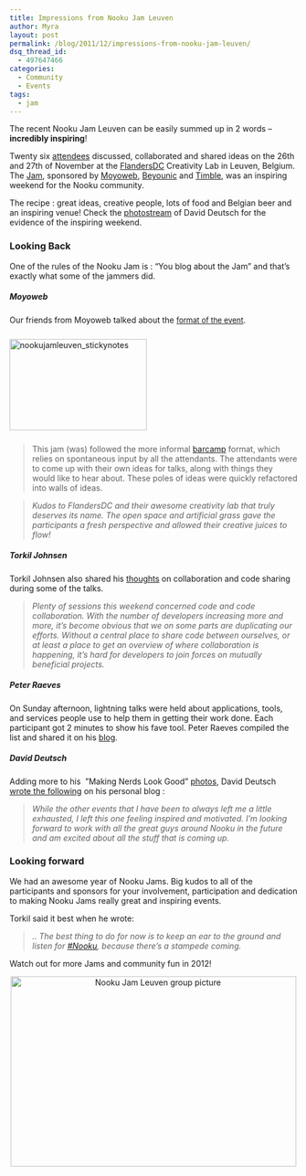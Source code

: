```yaml
---
title: Impressions from Nooku Jam Leuven
author: Myra
layout: post
permalink: /blog/2011/12/impressions-from-nooku-jam-leuven/
dsq_thread_id:
  - 497647466
categories:
  - Community
  - Events
tags:
  - jam
---
```

  <p>
    The recent Nooku Jam Leuven can be easily summed up in 2 words &#8211; <strong>incredibly inspiring</strong>!
  </p>
  
  <p>
    Twenty six <a href="https://twitter.com/#!/nooku/nj11leuven">attendees</a> discussed, collaborated and shared ideas on the 26th and 27th of November at the <a href="http://www.flandersdc.be/en">FlandersDC</a> Creativity Lab in Leuven, Belgium. The <a href="http://www.eventbrite.com/event/2326534728">Jam</a>, sponsored by <a href="http://www.moyoweb.nl/">Moyoweb</a>, <a href="http://beyounic.com/">Beyounic</a> and <a href="http://www.timble.net/">Timble</a>, was an inspiring weekend for the Nooku community.
  </p>
  
  <p>
    The recipe : great ideas, creative people, lots of food and Belgian beer and an inspiring venue! Check the <a href="http://www.flickr.com/photos/valanx/sets/72157628152971783/">photostream</a> of David Deutsch for the evidence of the inspiring weekend.
  </p>
  
  <h3 dir="ltr">
    Looking Back
  </h3>
  
  <p>
    One of the rules of the Nooku Jam is : “You blog about the Jam” and that’s exactly what some of the jammers did.
  </p>
  
  <p>
    <!--more-->
  </p>
  
  <h5>
    Moyoweb
  </h5>
  
  <p>
    Our friends from Moyoweb talked about the <a style="font-size: 13px; font-weight: normal;" href="http://www.moyoweb.nl/blog/2-nooku-news/11-moyoweb-nj11leuven.html">format of the event</a><span style="font-weight: normal;">.</span><br /> <a title="nookujamleuven_stickynotes by Nooku, on Flickr" href="http://www.flickr.com/photos/nooku/6470890389/"><img class="alignright" style="margin-top: 25px; margin-bottom: 10px;" src="http://farm8.staticflickr.com/7153/6470890389_f08b9ca03a_m.jpg" alt="nookujamleuven_stickynotes" width="240" height="160" /></a>
  </p>
  
  <blockquote>
    <p>
      <span style="font-weight: normal;">This jam (was) followed the more informal <a href="http://barcamp.org/w/page/402984/FrontPage">barcamp</a> format, which relies on spontaneous input by all the attendants. The attendants were to come up with their own ideas for talks, along with things they would like to hear about. These poles of ideas were quickly refactored into walls of ideas. </span>
    </p>
  </blockquote>
  
  <blockquote>
    <p>
      <em>Kudos to FlandersDC and their awesome creativity lab that truly deserves its name. The open space and artificial grass gave the participants a fresh perspective and allowed their creative juices to flow!</em>
    </p>
  </blockquote>
  
  <h5>
    Torkil Johnsen
  </h5>
  
  <p>
    Torkil Johnsen also shared his <a href="http://www.torkiljohnsen.com/2011/11/28/nooku-jam-leuven-2011/">thoughts</a> on collaboration and code sharing during some of the talks.
  </p>
  
  <blockquote>
    <p>
      <em>Plenty of sessions this weekend concerned code and code collaboration. With the number of developers increasing more and more, it’s become obvious that we on some parts are duplicating our efforts. Without a central place to share code between ourselves, or at least a place to get an overview of where collaboration is happening, it’s hard for developers to join forces on mutually beneficial projects.</em>
    </p>
  </blockquote>
  
  <h5>
    Peter Raeves
  </h5>
  
  <p>
    On Sunday afternoon, lightning talks were held about applications, tools, and services people use to help them in getting their work done. Each participant got 2 minutes to show his fave tool. Peter Raeves compiled the list and shared it on his <a href="http://www.raeves.org/index.php?option=com_content&view=article&id=37:tools-that-nooku-developers-use&catid=15:webontwikkeling">blog</a>.
  </p>
  
  <h5>
    David Deutsch
  </h5>
  
  <p>
    Adding more to his  &#8221;Making Nerds Look Good&#8221; <a href="http://sk.or.at/nj2011leuven">photos</a>, David Deutsch <a href="https://plus.google.com/u/0/111011776153281260419/posts/CGxTt8hYCHA">wrote the following</a> on his personal blog :
  </p>
  
  <blockquote>
    <p>
      <em>While the other events that I have been to always left me a little exhausted, I left this one feeling inspired and motivated. I&#8217;m looking forward to work with all the great guys around Nooku in the future and am excited about all the stuff that is coming up.</em>
    </p>
  </blockquote>
  
  <h3 dir="ltr">
    Looking forward
  </h3>
  
  <p>
    We had an awesome year of Nooku Jams. Big kudos to all of the participants and sponsors for your involvement, participation and dedication to making Nooku Jams really great and inspiring events.
  </p>
  
  <p>
    Torkil said it best when he wrote:
  </p>
  
  <blockquote>
    <p>
      <em>.. The best thing to do for now is to keep an ear to the ground and listen for <a href="https://twitter.com/#!/search/%23nooku">#Nooku</a>, because there’s a stampede coming.</em>
    </p>
  </blockquote>
  
  <p>
    Watch out for more Jams and community fun in 2012!
  </p>
  
  <p style="text-align: center;">
    <a title="Nooku Jam Leuven group picture by Nooku, on Flickr" href="http://www.flickr.com/photos/nooku/6470890077/"><img class="aligncenter" src="http://farm8.staticflickr.com/7168/6470890077_49476776f8.jpg" alt="Nooku Jam Leuven group picture" width="500" height="333" /></a>
  </p>
